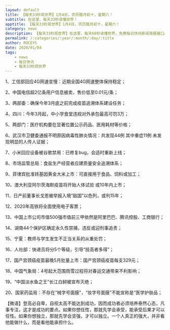 ```yaml
---
layout: default
title: 【每天33秒观世界】1月4日，农历腊月初十，星期六！
subtitle: 在这里，每天33秒读懂世界！
apptitle: 【每天33秒观世界】1月4日，农历腊月初十，星期六！
category: news
description: 【每天33秒观世界】在这里，每天60秒读懂世界，免费每日快讯新闻简报接口API，【每天33秒观世界】1月4日，农历腊月初十，星期六！2019年12月12345678910111213141516171819202122232425262728293031日。ROCEYS全栈CEO 2019年12月17日 11:00:18
permalink: /:categories/:year/:month/:day/:title
author: ROCEYS
date: 2020/01/04
tags:
    - news
    - 每日快讯
    - 每天33秒观世界
---
```


1、工信部回应4G网速变慢：近期全国4G网速整体保持稳定；

2、中国电信超2亿条用户信息被卖，售价低至0.01元/条；

3、两部委：确保今年3月底之前完成疫苗追溯体系建设任务；

4、四川：今年3月起，中小学食堂违规对外承包最高可罚3万；

5、两部门：医疗机构要在显著位置公示药品、医用耗材等价格；

6、武汉市卫健委通报不明原因病毒性肺炎情况：共发现44例 其中重症11例 未发现明显的人传人证据；

7、小米回应设备被谷歌禁用：已修复bug，会适时重新上线；

8、市场监管总局：食盐生产经营者应建质量安全追溯体系；

9、菲律宾批准转基因黄金大米上市：可直接用于食品、饲料或加工；

10、澳大利亚阿尔茨海默疫苗将开始人体试验 或10年内上市；

11、日产前董事长戈恩被举报入境“敌国”以色列，或判15年；

12、2020年高铁将全面使用电子客票；

13、中国上市公司市值500强市值前三甲依然是阿里巴巴、腾讯控股、工商银行；

14、湖南44个保护区确定永久性禁捕，违反或迎刑事追责；

15、宁夏：教师与学生发生不正当关系的从重处罚；

16、人社部：快递员将分5个等级，引导“技高者多得”；

17、国产宫颈癌疫苗最晚5月批量上市：国产宫颈癌疫苗每支329元；

18、中国气象局：4号起大范围雨雪过程将对春运交通带来不利影响；

19、“中国淡水鱼之王”长江白鲟被宣布灭绝；

20、国家药监局：不存在“械字号面膜”，“妆字号面膜”不能宣称是“医学护肤品；

【微语】登高必自卑，自视太高不能达到成功，因而成功者必须培养泰然心态，凡事专注，这才是成功的要点。如果你想任性，那就先学会承受，能承受后果才可以任性。如果你想独立，那就先学会坚强，才可以独立。一个人真正的强大，并非看他能做什么，而是看他能承担什么。